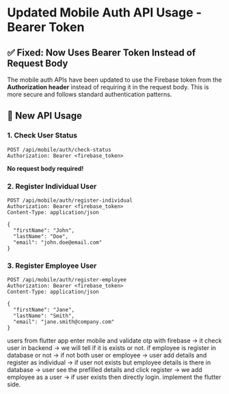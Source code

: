 # Updated Mobile Auth API Usage - Bearer Token

## ✅ **Fixed: Now Uses Bearer Token Instead of Request Body**

The mobile auth APIs have been updated to use the Firebase token from the **Authorization header** instead of requiring it in the request body. This is more secure and follows standard authentication patterns.

## 🚀 **New API Usage**

### 1. **Check User Status**
```http
POST /api/mobile/auth/check-status
Authorization: Bearer <firebase_token>
```

**No request body required!**

### 2. **Register Individual User**  
```http
POST /api/mobile/auth/register-individual
Authorization: Bearer <firebase_token>
Content-Type: application/json

{
  "firstName": "John",
  "lastName": "Doe", 
  "email": "john.doe@email.com"
}
```

### 3. **Register Employee User**
```http
POST /api/mobile/auth/register-employee
Authorization: Bearer <firebase_token>
Content-Type: application/json

{
  "firstName": "Jane",
  "lastName": "Smith",
  "email": "jane.smith@company.com"
}
```

users from flutter app enter mobile and validate otp with firebase -> it check user in backend -> we will tell if it is exists or not. if employee is register in database or not -> if not both user or employee -> user add details and register as individual -> if user not exists but employee details is there in database -> user see the prefilled details and click register -> we add employee as a user -> if user exists then directly login.
implement the flutter side.